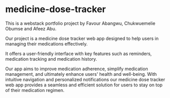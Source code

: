 # medicine-dose-tracker

This is a webstack portfolio project by Favour Abangwu, Chukwuemelie Obumse and Afeez Abu.

Our project is a medicine dose tracker web app designed to help users in managing their medications effectively.

It offers a user-friendly interface with key features such as reminders, medication tracking and medication history. 

Our app aims to improve medication adherence, simplify medication management, and ultimately enhance users' health and well-being. With intuitive navigation and personalized notifications our medicine dose tracker web app provides a seamless and efficient solution for users to stay on top of their medication regimen.
